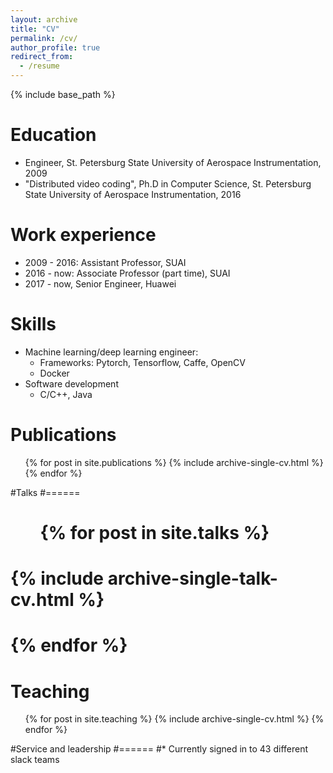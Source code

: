 ```yaml
---
layout: archive
title: "CV"
permalink: /cv/
author_profile: true
redirect_from:
  - /resume
---
```


{% include base_path %}

Education
======
* Engineer, St. Petersburg State University of Aerospace Instrumentation, 2009
* "Distributed video coding", Ph.D in Computer Science, St. Petersburg State University of Aerospace Instrumentation, 2016

Work experience
======
* 2009 - 2016: Assistant Professor, SUAI
* 2016 - now: Associate Professor (part time), SUAI
* 2017 - now, Senior Engineer, Huawei
  
Skills
======
* Machine learning/deep learning engineer:
  * Frameworks: Pytorch, Tensorflow, Caffe, OpenCV
  * Docker
* Software development 
  * C/C++, Java

Publications
======
  <ul>{% for post in site.publications %}
    {% include archive-single-cv.html %}
  {% endfor %}</ul>
  
#Talks
#======
#  <ul>{% for post in site.talks %}
#    {% include archive-single-talk-cv.html %}
#  {% endfor %}</ul>
  
Teaching
======
  <ul>{% for post in site.teaching %}
    {% include archive-single-cv.html %}
  {% endfor %}</ul>
  
#Service and leadership
#======
#* Currently signed in to 43 different slack teams
